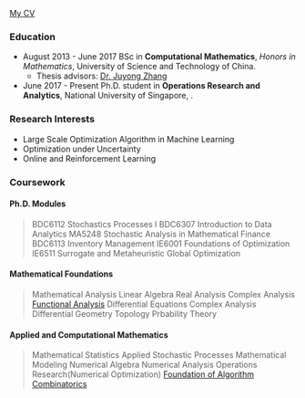 <!---
## Welcome to My Pages
[Biogrpahy](https://github.com/ascechen/ascechen.github.io/edit/master/Personal.md) | [Personal Stuff](https://github.com/ascechen/ascechen.github.io/edit/master/Personal.md)
--->
[My CV](https://github.com/ascechen/ascechen.github.io/raw/master/chenli201804.pdf)


### Education
- August 2013 - June 2017 BSc in **Computational Mathematics**, *Honors in Mathematics*, University of
Science and Technology of China. 
  - Thesis advisors: [Dr. Juyong Zhang](http://staff.ustc.edu.cn/~juyong/)
- June 2017 - Present Ph.D. student in **Operations Research and Analytics**, National University of
Singapore, .


### Research Interests

* Large Scale Optimization Algorithm in Machine Learning
* Optimization under Uncertainty
* Online and Reinforcement Learning


### Coursework
#### Ph.D. Modules
> BDC6112 Stochastics Processes I 
> BDC6307 Introduction to Data Analytics
> MA5248 Stochastic Analysis in Mathematical Finance
> BDC6113 Inventory Management 
> IE6001 Foundations of Optimization
> IE6511 Surrogate and Metaheuristic Global Optimization

#### Mathematical Foundations
> Mathematical Analysis
> Linear Algebra
> Real Analysis
> Complex Analysis
> [Functional Analysis](http://staff.ustc.edu.cn/~wangzuoq/Courses/15F-FA/index.html)
> Differential Equations
> Complex Analysis
> Differential Geometry
> Topology
> Prbability Theory

#### Applied and Computational Mathematics
> Mathematical Statistics
> Applied Stochastic Processes
> Mathematical Modeling
> Numerical Algebra
> Numerical Analysis
> Operations Research(Numerical Optimization)
> [Foundation of Algorithm](http://staff.ustc.edu.cn/~juyong/teaching.html)
> [Combinatorics](http://staff.ustc.edu.cn/~jiema/Comb2016/)

